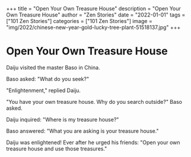 +++
title = "Open Your Own Treasure House"
description = "Open Your Own Treasure House"
author = "Zen Stories"
date = "2022-01-01"
tags = ["101 Zen Stories"]
categories = ["101 Zen Stories"]
image =  "img/2022/chinese-new-year-gold-lucky-tree-plant-51518137.jpg"
+++

# Open Your Own Treasure House

Daiju visited the master Baso in China. 

Baso asked: "What do you seek?" 

"Enlightenment," replied Daiju.

"You have your own treasure house. Why do you search outside?" Baso asked. 

Daiju inquired: "Where is my treasure house?"

Baso answered: "What you are asking is your treasure house."

Daiju was enlightened! Ever after he urged his friends: "Open your own treasure house and use those treasures."
